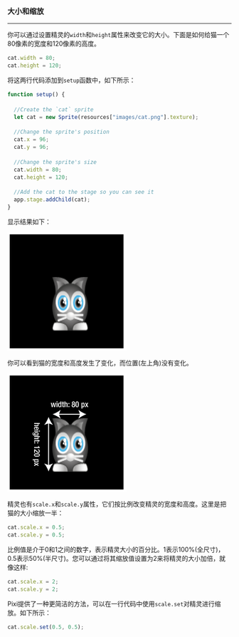 ### 大小和缩放
---
你可以通过设置精灵的`width`和`height`属性来改变它的大小。下面是如何给猫一个80像素的宽度和120像素的高度。

```js
cat.width = 80;
cat.height = 120;
```

将这两行代码添加到`setup`函数中，如下所示：

```js
function setup() {

  //Create the `cat` sprite
  let cat = new Sprite(resources["images/cat.png"].texture);

  //Change the sprite's position
  cat.x = 96;
  cat.y = 96;

  //Change the sprite's size
  cat.width = 80;
  cat.height = 120;

  //Add the cat to the stage so you can see it
  app.stage.addChild(cat);
}
```

显示结果如下：

![](/05.png)

你可以看到猫的宽度和高度发生了变化，而位置(左上角)没有变化。

![](/06.png)

精灵也有`scale.x`和`scale.y`属性，它们按比例改变精灵的宽度和高度。这里是把猫的大小缩放一半：
```js
cat.scale.x = 0.5;
cat.scale.y = 0.5;
```
比例值是介于0和1之间的数字，表示精灵大小的百分比。1表示100%(全尺寸)，0.5表示50%(半尺寸)。您可以通过将其缩放值设置为2来将精灵的大小加倍，就像这样:
```js
cat.scale.x = 2;
cat.scale.y = 2;
```

Pixi提供了一种更简洁的方法，可以在一行代码中使用`scale.set`对精灵进行缩放。如下所示：
```js
cat.scale.set(0.5, 0.5);
```